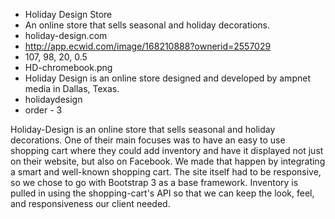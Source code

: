 * Holiday Design Store
* An online store that sells seasonal and holiday decorations.
* holiday-design.com
* http://app.ecwid.com/image/168210888?ownerid=2557029
* 107, 98, 20, 0.5
* HD-chromebook.png
* Holiday Design is an online store designed and developed by ampnet media in Dallas, Texas.
* holidaydesign
* order - 3

Holiday-Design is an online store that sells seasonal and holiday decorations. One of their main focuses was to have an easy to use shopping cart where they could add inventory and have it displayed not just on their website, but also on Facebook. We made that happen by integrating a smart and well-known shopping cart. The site itself had to be responsive, so we chose to go with Bootstrap 3 as a base framework. Inventory is pulled in using the shopping-cart's API so that we can keep the look, feel, and responsiveness our client needed.


